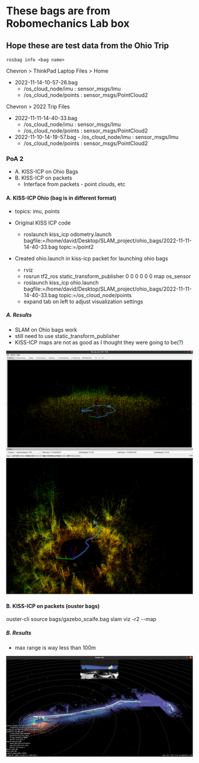 # These bags are from Robomechanics Lab box
## Hope these are test data from the Ohio Trip

```
rosbag info <bag name>
```

Chevron > ThinkPad Laptop Files > Home
- 2022-11-14-10-57-26.bag
    - /os_cloud_node/imu : sensor_msgs/Imu
    - /os_cloud_node/points : sensor_msgs/PointCloud2

Chevron > 2022 Trip Files
- 2022-11-11-14-40-33.bag
    - /os_cloud_node/imu : sensor_msgs/Imu
    - /os_cloud_node/points : sensor_msgs/PointCloud2
- 2022-11-10-14-19-57.bag
        - /os_cloud_node/imu : sensor_msgs/Imu
    - /os_cloud_node/points : sensor_msgs/PointCloud2

<!-- NOV 23 | SLAM on Ohio Bags, ouster-ros bags saved in point clouds, scans, IMU-->
### PoA 2
- A. KISS-ICP on Ohio Bags
- B. KISS-ICP on packets
    - Interface from packets - point clouds, etc

#### A. KISS-ICP Ohio (bag is in different format)
- topics: imu, points
- Original KISS ICP code
    - roslaunch kiss_icp odometry.launch bagfile:=/home/david/Desktop/SLAM_project/ohio_bags/2022-11-11-14-40-33.bag topic:=/point2

- Created ohio.launch in kiss-icp packet for launching ohio bags
    - rviz
    - rosrun tf2_ros static_transform_publisher 0 0 0 0 0 0 map os_sensor
    - roslaunch kiss_icp ohio.launch bagfile:=/home/david/Desktop/SLAM_project/ohio_bags/2022-11-11-14-40-33.bag topic:=/os_cloud_node/points
    - expand tab on left to adjust visualization settings

##### A. Results
- SLAM on Ohio bags work
- still need to use static_transform_publisher
- KISS-ICP maps are not as good as I thought they were going to be(?)

![ohio vegetation SLAM](../images/ohio_2.png)
![ohio SLAM param set](../images/ohio_param.png)

#### B. KISS-ICP on packets (ouster bags)
ouster-cli source bags/gazebo_scaife.bag slam viz -r2 --map

##### B. Results
- max range is way less than 100m

![scaife to gazebo walk](../images/scaife_gazebo_2.png)